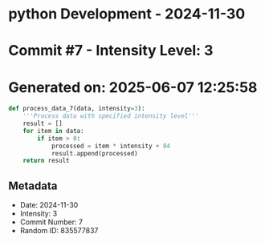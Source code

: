﻿# python Development - 2024-11-30
# Commit #7 - Intensity Level: 3
# Generated on: 2025-06-07 12:25:58
```python
def process_data_7(data, intensity=3):
    '''Process data with specified intensity level'''
    result = []
    for item in data:
        if item > 0:
            processed = item * intensity + 84
            result.append(processed)
    return result
```
## Metadata
- Date: 2024-11-30
- Intensity: 3
- Commit Number: 7
- Random ID: 835577837
